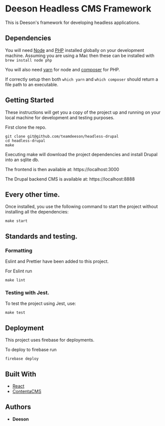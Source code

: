 # Deeson Headless CMS Framework

This is Deeson's framework for developing headless applications.

## Dependencies

You will need [Node](https://nodejs.org) and [PHP](https://php.net) installed globally on your development machine. Assuming you are using a Mac then these can be installed with `brew install node php`

You will also need [yarn](https://yarnpkg.com/lang/en/) for node and [composer](https://getcomposer.org/) for PHP.

If correctly setup then both `which yarn` and `which composer` should return a file path to an executable.

## Getting Started

These instructions will get you a copy of the project up and running on your local machine for development and testing purposes.

First clone the repo.

```
git clone git@github.com/teamdeeson/headless-drupal
cd headless-drupal
make
```

Executing make will download the project dependencies and install Drupal into an sqlite db.

The frontend is then available at: https://localhost:3000

The Drupal backend CMS is available at: https://localhost:8888

## Every other time.

Once installed, you use the following command to start the project without installing all the dependencies:

```
make start
```

## Standards and testing.

### Formatting

Eslint and Prettier have been added to this project.

For Eslint run

```
make lint
```

### Testing with Jest.

To test the project using Jest, use:

```
make test
```

## Deployment

This project uses firebase for deployments.

To deploy to firebase run

```
firebase deploy
```

## Built With

- [React](https://reactjs.org/)
- [ContentaCMS](https://www.contentacms.org/)

## Authors

- **Deeson**
